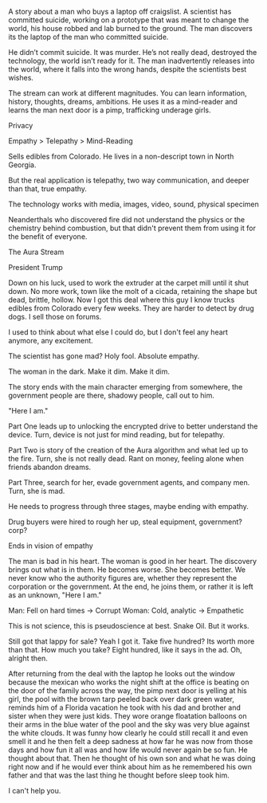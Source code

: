 A story about a man who buys a laptop off craigslist. A scientist has committed suicide, working on a prototype that was meant to change the world, his house robbed and lab burned to the ground. The man discovers its the laptop of the man who committed suicide.

He didn’t commit suicide. It was murder. He’s not really dead, destroyed the technology, the world isn’t ready for it. The man inadvertently releases into the world, where it falls into the wrong hands, despite the scientists best wishes.

The stream can work at different magnitudes. You can learn information, history, thoughts, dreams, ambitions. He uses it as a mind-reader and learns the man next door is a pimp, trafficking underage girls.

Privacy

Empathy > Telepathy > Mind-Reading

Sells edibles from Colorado. He lives in a non-descript town in North Georgia.

But the real application is telepathy, two way communication, and deeper than that, true empathy.

The technology works with media, images, video, sound, physical specimen

Neanderthals who discovered fire did not understand the physics or the chemistry behind 
combustion, but that didn't prevent them from using it for the benefit of everyone.

The Aura Stream

President Trump

Down on his luck, used to work the extruder at the carpet mill until it shut down. No more work, town like the molt of a cicada, retaining the shape but dead, brittle, hollow. Now I got this deal where this guy I know trucks edibles from Colorado every few weeks. They are harder to detect by drug dogs. I sell those on forums.

I used to think about what else I could do, but I don't feel any heart anymore, any excitement.

The scientist has gone mad? Holy fool. Absolute empathy.

The woman in the dark.
Make it dim. Make it dim.

The story ends with the main character emerging from somewhere, the government 
people are there, shadowy people, call out to him.

"Here I am."

Part One leads up to unlocking the encrypted drive to better understand the device. Turn, device is not just for mind reading, but for telepathy.

Part Two is story of the creation of the Aura algorithm and what led up to the fire. Turn, she is not really dead. Rant on money, feeling alone when friends abandon dreams.

Part Three, search for her, evade government agents, and company men. Turn, she is mad.

He needs to progress through three stages, maybe ending with empathy.

Drug buyers were hired to rough her up, steal equipment, government? corp?

Ends in vision of empathy

The man is bad in his heart. The woman is good in her heart. The discovery brings out 
what is in them. He becomes worse. She becomes better. We never know who the authority 
figures are, whether they represent the corporation or the government. At the end, 
he joins them, or rather it is left as an unknown, "Here I am."



Man: Fell on hard times -> Corrupt
Woman: Cold, analytic -> Empathetic


This is not science, this is pseudoscience at best. Snake Oil.
But it works.


Still got that lappy for sale?
Yeah I got it.
Take five hundred?
Its worth more than that.
How much you take?
Eight hundred, like it says in the ad.
Oh, alright then.

After returning from the deal with the laptop he looks out the window because 
the mexican who works the night shift at the office is beating on the door of the 
family across the way, the pimp next door is yelling at his girl, the pool with 
the brown tarp peeled back over dark green water, reminds him of a Florida vacation he 
took with his dad and brother and sister when they were just kids. They wore orange 
floatation balloons on their arms in the blue water of the pool and the sky was very blue against the 
white clouds. It was funny how clearly he could still recall it and even smell it and 
he then felt a deep sadness at how far he was now from those days and 
how fun it all was and how life would never again be so fun. He thought about that. 
Then he thought of his own son and what he was doing right now and if he would ever think about 
him as he remembered his own father and that was the last thing he thought before sleep took him.

I can't help you.